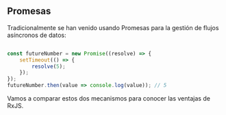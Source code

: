 ## Promesas

Tradicionalmente se han venido usando Promesas para la gestión de flujos asíncronos de datos:

```js

const futureNumber = new Promise((resolve) => {
    setTimeout(() => {
        resolve(5);
    });
});
futureNumber.then(value => console.log(value)); // 5

```

Vamos a comparar estos dos mecanismos para conocer las ventajas de RxJS.